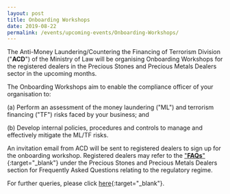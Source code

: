 ```yaml
---
layout: post
title: Onboarding Workshops
date: 2019-08-22
permalink: /events/upcoming-events/Onboarding-Workshops/
---
```


The Anti-Money Laundering/Countering the Financing of Terrorism Division ("**ACD**") of the Ministry of Law will be organising Onboarding Workshops for the registered dealers in the Precious Stones and Precious Metals Dealers sector in the upcoming months. 

The Onboarding Workshops aim to enable the compliance officer of your organisation to:

(a) Perform an assessment of the money laundering ("ML") and terrorism financing ("TF") risks faced by your business; and

(b) Develop internal policies, procedures and controls to manage and effectively mitigate the ML/TF risks.

An invitation email from ACD will be sent to registered dealers to sign up for the onboarding workshop. Registered dealers may refer to the ["**FAQs**"](https://va.ecitizen.gov.sg/cfp/customerPages/mlaw/explorefaq.aspx){:target="_blank"} under the Precious Stones and Precious Metals Dealers section for Frequently Asked Questions relating to the regulatory regime.

For further queries, please click [here](https://www.mlaw.gov.sg/eservices/enquiry/){:target="_blank"}.
